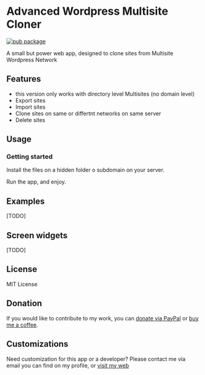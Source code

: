 # Advanced Wordpress Multisite Cloner

[![pub package](https://img.shields.io/badge/PUB-1.0.0-blue)](https://github.com/LuisCarrizo/advanced-wp-multisite-cloner)

A small but power web app, designed to clone sites from Multisite Wordpress Network


## Features
  - this version only works with directory level Multisites (no domain level)
  - Export sites
  - Import sites 
  - Clone sites on same or differtnt networks on same server
  - Delete sites
  

## Usage

### Getting started

Install the files on a hidden folder o subdomain on your server.

Run the app, and enjoy.


## Examples

[TODO]

## Screen widgets

[TODO]


## License
MIT License

## Donation
If you would like to contribute to my work, you can [donate via PayPal](https://paypal.me/wikired )
or [buy me a coffee](https://buymeacoffee.com/wikired ).

## Customizations
Need customization for this app or a developer? Please contact me via email you can find on my profile, or [visit my web ](https://wikired.com.ar )


 
